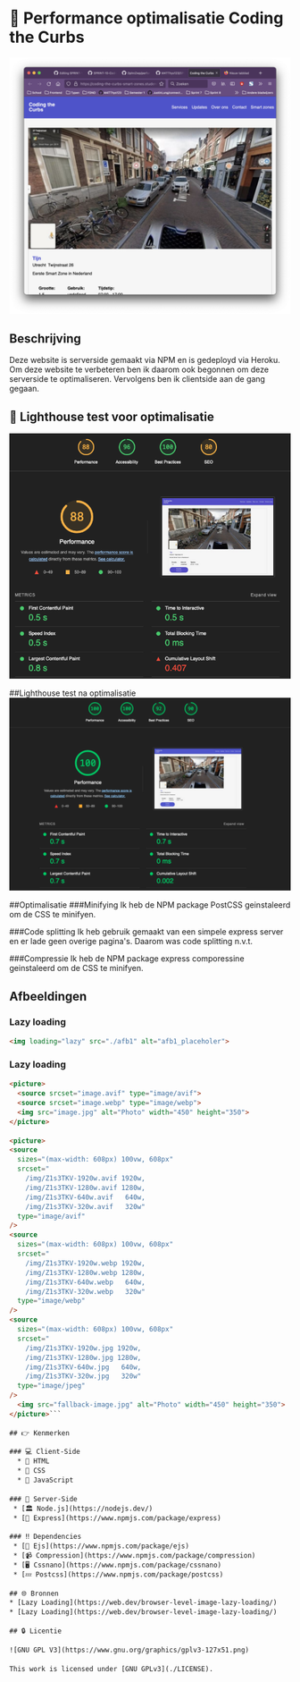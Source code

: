# 🚧 Performance optimalisatie Coding the Curbs
![Screenshot Prototype](https://github.com/M4TThys123/SPRINT-10-Coding-the-Curbs/blob/main/assets/Schermafbeelding%202022-07-06%20om%2014.35.59.png)

## Beschrijving
Deze website is serverside gemaakt via NPM en is gedeployd via Heroku. Om deze website te verbeteren ben ik daarom ook begonnen om deze serverside te optimaliseren. Vervolgens ben ik clientside aan de gang gegaan.

## 🚀 Lighthouse test voor optimalisatie
![Screenshot Prototype](https://github.com/M4TThys123/SPRINT-10-Coding-the-Curbs/blob/main/assets/before.png)

##Lighthouse test na optimalisatie
![Screenshot Prototype](https://github.com/M4TThys123/SPRINT-10-Coding-the-Curbs/blob/main/assets/coding-max.png)

##Optimalisatie
###Minifying
Ik heb de NPM package PostCSS geinstaleerd om de CSS te minifyen.

###Code splitting
Ik heb gebruik gemaakt van een simpele express server en er lade geen overige pagina's. Daarom was code splitting n.v.t.

###Compressie
Ik heb de NPM package express comporessine geinstaleerd om de CSS te minifyen.

## Afbeeldingen

### Lazy loading
```HTML
<img loading="lazy" src="./afb1" alt="afb1_placeholer">
```
### Lazy loading
```HTML
<picture>
  <source srcset="image.avif" type="image/avif">
  <source srcset="image.webp" type="image/webp">
  <img src="image.jpg" alt="Photo" width="450" height="350">
</picture>

<picture>
<source
  sizes="(max-width: 608px) 100vw, 608px"
  srcset="
    /img/Z1s3TKV-1920w.avif 1920w,
    /img/Z1s3TKV-1280w.avif 1280w,
    /img/Z1s3TKV-640w.avif   640w,
    /img/Z1s3TKV-320w.avif   320w"
  type="image/avif"
/>
<source
  sizes="(max-width: 608px) 100vw, 608px"
  srcset="
    /img/Z1s3TKV-1920w.webp 1920w,
    /img/Z1s3TKV-1280w.webp 1280w,
    /img/Z1s3TKV-640w.webp   640w,
    /img/Z1s3TKV-320w.webp   320w"
  type="image/webp"
/>
<source
  sizes="(max-width: 608px) 100vw, 608px"
  srcset="
    /img/Z1s3TKV-1920w.jpg 1920w,
    /img/Z1s3TKV-1280w.jpg 1280w,
    /img/Z1s3TKV-640w.jpg   640w,
    /img/Z1s3TKV-320w.jpg   320w"
  type="image/jpeg"
/>
  <img src="fallback-image.jpg" alt="Photo" width="450" height="350">
</picture>```

## 👉 Kenmerken

### 💻 Client-Side
  * 🧭 HTML
  * 🏦 CSS
  * 🏥 JavaScript
  
### 💾 Server-Side
 * [🏛️ Node.js](https://nodejs.dev/)
 * [🚣 Express](https://www.npmjs.com/package/express)

### ‼️ Dependencies
 * [🏡 Ejs](https://www.npmjs.com/package/ejs)
 * [📹 Compression](https://www.npmjs.com/package/compression)
 * [🖥️ Cssnano](https://www.npmjs.com/package/cssnano)
 * [💤 Postcss](https://www.npmjs.com/package/postcss)

## 🌐 Bronnen
* [Lazy Loading](https://web.dev/browser-level-image-lazy-loading/)
* [Lazy Loading](https://web.dev/browser-level-image-lazy-loading/)

## 🔒 Licentie

![GNU GPL V3](https://www.gnu.org/graphics/gplv3-127x51.png)

This work is licensed under [GNU GPLv3](./LICENSE).
